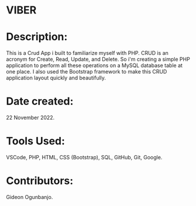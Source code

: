 # VIBER
# Description:
This is a Crud App i built to familiarize myself with PHP. CRUD is an acronym for Create, Read, Update, and Delete. So i'm creating a simple PHP application to perform all these operations on a MySQL database table at one place.
I also used the Bootstrap framework to make this CRUD application layout quickly and beautifully.

# Date created: 
22 November 2022.


# Tools Used: 
VSCode, PHP, HTML, CSS (Bootstrap), SQL, GitHub, Git, Google.

# Contributors: 
Gideon Ogunbanjo.
